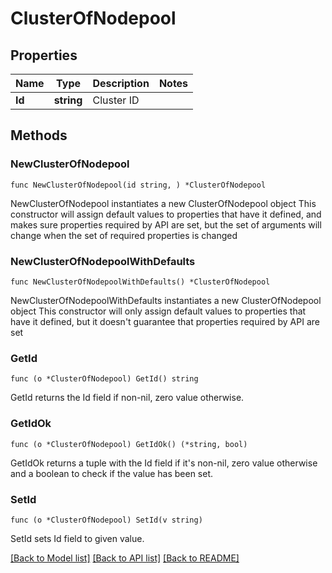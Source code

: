 # ClusterOfNodepool

## Properties

Name | Type | Description | Notes
------------ | ------------- | ------------- | -------------
**Id** | **string** | Cluster ID | 

## Methods

### NewClusterOfNodepool

`func NewClusterOfNodepool(id string, ) *ClusterOfNodepool`

NewClusterOfNodepool instantiates a new ClusterOfNodepool object
This constructor will assign default values to properties that have it defined,
and makes sure properties required by API are set, but the set of arguments
will change when the set of required properties is changed

### NewClusterOfNodepoolWithDefaults

`func NewClusterOfNodepoolWithDefaults() *ClusterOfNodepool`

NewClusterOfNodepoolWithDefaults instantiates a new ClusterOfNodepool object
This constructor will only assign default values to properties that have it defined,
but it doesn't guarantee that properties required by API are set

### GetId

`func (o *ClusterOfNodepool) GetId() string`

GetId returns the Id field if non-nil, zero value otherwise.

### GetIdOk

`func (o *ClusterOfNodepool) GetIdOk() (*string, bool)`

GetIdOk returns a tuple with the Id field if it's non-nil, zero value otherwise
and a boolean to check if the value has been set.

### SetId

`func (o *ClusterOfNodepool) SetId(v string)`

SetId sets Id field to given value.



[[Back to Model list]](../README.md#documentation-for-models) [[Back to API list]](../README.md#documentation-for-api-endpoints) [[Back to README]](../README.md)


